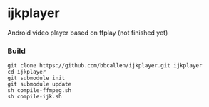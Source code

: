 ijkplayer
=========

Android video player based on ffplay
(not finished yet)

### Build
	git clone https://github.com/bbcallen/ijkplayer.git ijkplayer
	cd ijkplayer
	git submodule init
	git submodule update
	sh compile-ffmpeg.sh
	sh compile-ijk.sh
